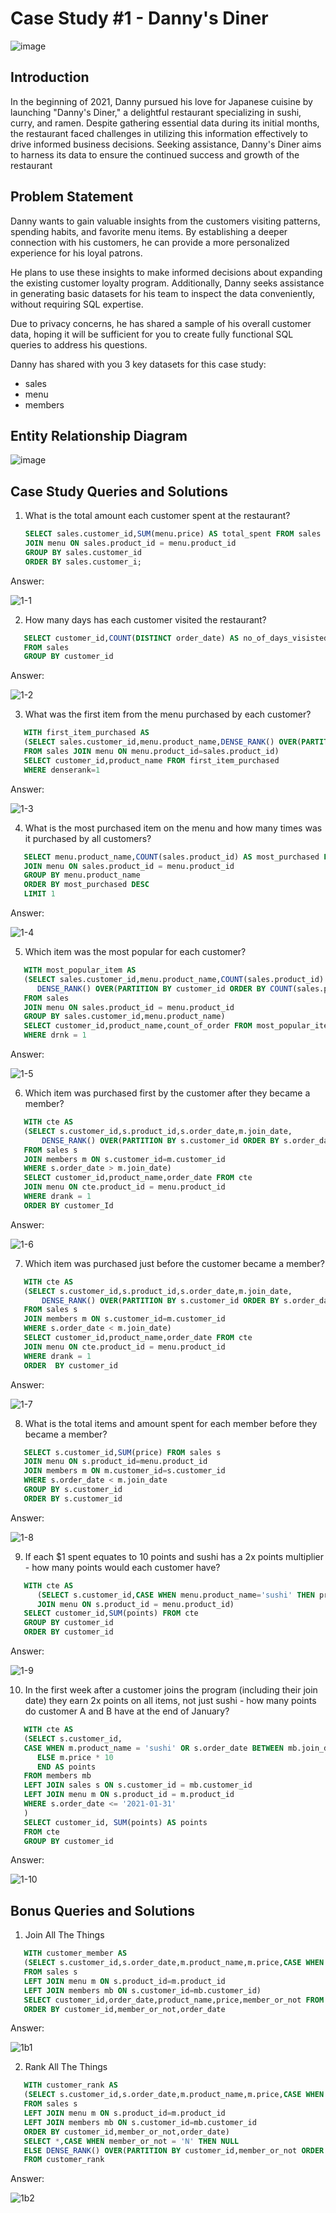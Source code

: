 # Case Study #1 - Danny's Diner

![image](https://github.com/Charitha-AO/8Week_SQL_Challenge/assets/86000133/59b0c939-2af0-4915-ae31-5473a1801735)



## Introduction
In the beginning of 2021, Danny pursued his love for Japanese cuisine by launching "Danny's Diner," a delightful restaurant specializing in sushi, curry, and ramen. Despite gathering essential data during its initial months, the restaurant faced challenges in utilizing this information effectively to drive informed business decisions. Seeking assistance, Danny's Diner aims to harness its data to ensure the continued success and growth of the restaurant


## Problem Statement
Danny wants to gain valuable insights from the customers visiting patterns, spending habits, and favorite menu items. By establishing a deeper connection with his customers, he can provide a more personalized experience for his loyal patrons.


He plans to use these insights to make informed decisions about expanding the existing customer loyalty program. Additionally, Danny seeks assistance in generating basic datasets for his team to inspect the data conveniently, without requiring SQL expertise.


Due to privacy concerns, he has shared a sample of his overall customer data, hoping it will be sufficient for you to create fully functional SQL queries to address his questions.


Danny has shared with you 3 key datasets for this case study:
* sales
* menu
* members

## Entity Relationship Diagram


![image](https://github.com/Charitha-AO/8Week_SQL_Challenge/assets/86000133/42064e3e-d47b-4146-9f85-f38237008b53)



## Case Study Queries and Solutions
1. What is the total amount each customer spent at the restaurant?
   ```sql
   SELECT sales.customer_id,SUM(menu.price) AS total_spent FROM sales
   JOIN menu ON sales.product_id = menu.product_id
   GROUP BY sales.customer_id
   ORDER BY sales.customer_i;
   ```
Answer:

![1-1](https://github.com/Charitha-AO/8Week_SQL_Challenge/assets/86000133/983c3565-bb27-46f0-88cf-c829a0404ffe)




2. How many days has each customer visited the restaurant?
```sql
   SELECT customer_id,COUNT(DISTINCT order_date) AS no_of_days_visisted
   FROM sales
   GROUP BY customer_id
```
Answer:

![1-2](https://github.com/Charitha-AO/8Week_SQL_Challenge/assets/86000133/9df11e1a-546c-4e08-ae75-a81fd2430c62)




3. What was the first item from the menu purchased by each customer?
```sql
   WITH first_item_purchased AS
   (SELECT sales.customer_id,menu.product_name,DENSE_RANK() OVER(PARTITION BY       customer_id ORDER BY order_date) AS denserank 
   FROM sales JOIN menu ON menu.product_id=sales.product_id)
   SELECT customer_id,product_name FROM first_item_purchased 
   WHERE denserank=1
```
Answer:

![1-3](https://github.com/Charitha-AO/8Week_SQL_Challenge/assets/86000133/12bc5acf-91d0-4db3-8802-02836c93aeee)



4. What is the most purchased item on the menu and how many times was it purchased by all customers?
```sql
   SELECT menu.product_name,COUNT(sales.product_id) AS most_purchased FROM sales
   JOIN menu ON sales.product_id = menu.product_id
   GROUP BY menu.product_name
   ORDER BY most_purchased DESC
   LIMIT 1
```
Answer:

![1-4](https://github.com/Charitha-AO/8Week_SQL_Challenge/assets/86000133/471b2231-3ce1-4f16-acd3-f7906ede3a2d)



5. Which item was the most popular for each customer?
```sql
   WITH most_popular_item AS
   (SELECT sales.customer_id,menu.product_name,COUNT(sales.product_id) AS count_of_order,
      DENSE_RANK() OVER(PARTITION BY customer_id ORDER BY COUNT(sales.product_id) DESC) AS drnk 
   FROM sales
   JOIN menu ON sales.product_id = menu.product_id
   GROUP BY sales.customer_id,menu.product_name)
   SELECT customer_id,product_name,count_of_order FROM most_popular_item
   WHERE drnk = 1
```
Answer:

![1-5](https://github.com/Charitha-AO/8Week_SQL_Challenge/assets/86000133/d65c6769-477d-470d-855c-990e22f718f0)




6. Which item was purchased first by the customer after they became a member?
```sql
   WITH cte AS
   (SELECT s.customer_id,s.product_id,s.order_date,m.join_date,
	   DENSE_RANK() OVER(PARTITION BY s.customer_id ORDER BY s.order_date) AS drank 
   FROM sales s
   JOIN members m ON s.customer_id=m.customer_id
   WHERE s.order_date > m.join_date)
   SELECT customer_id,product_name,order_date FROM cte
   JOIN menu ON cte.product_id = menu.product_id
   WHERE drank = 1
   ORDER BY customer_Id
``` 
Answer:

![1-6](https://github.com/Charitha-AO/8Week_SQL_Challenge/assets/86000133/a4781fb7-dabb-443f-a8e0-5be8292c6587)




7. Which item was purchased just before the customer became a member?
```sql
   WITH cte AS
   (SELECT s.customer_id,s.product_id,s.order_date,m.join_date,
	   DENSE_RANK() OVER(PARTITION BY s.customer_id ORDER BY s.order_date DESC) AS drank 
   FROM sales s
   JOIN members m ON s.customer_id=m.customer_id
   WHERE s.order_date < m.join_date)
   SELECT customer_id,product_name,order_date FROM cte
   JOIN menu ON cte.product_id = menu.product_id
   WHERE drank = 1
   ORDER  BY customer_id
```
Answer:

![1-7](https://github.com/Charitha-AO/8Week_SQL_Challenge/assets/86000133/72db60a8-0e32-49b5-b2ec-259eeaeaf7b5)




8. What is the total items and amount spent for each member before they became a member?
```sql
   SELECT s.customer_id,SUM(price) FROM sales s 
   JOIN menu ON s.product_id=menu.product_id
   JOIN members m ON m.customer_id=s.customer_id 
   WHERE s.order_date < m.join_date
   GROUP BY s.customer_id
   ORDER BY s.customer_id
```
Answer:

![1-8](https://github.com/Charitha-AO/8Week_SQL_Challenge/assets/86000133/8dc104d1-0eb6-4c19-9cea-010f6dbd5769)




9. If each $1 spent equates to 10 points and sushi has a 2x points multiplier - how many points would each customer have?
```sql
   WITH cte AS
      (SELECT s.customer_id,CASE WHEN menu.product_name='sushi' THEN price*20 ELSE price* 10 END AS points FROM sales s
      JOIN menu ON s.product_id = menu.product_id) 
   SELECT customer_id,SUM(points) FROM cte
   GROUP BY customer_id
   ORDER BY customer_id
```
Answer:

![1-9](https://github.com/Charitha-AO/8Week_SQL_Challenge/assets/86000133/246b9841-69a7-4469-b476-3c0f6660d7a4)



10. In the first week after a customer joins the program (including their join date) they earn 2x points on all items, not just sushi - how many points do customer A and B have at the end of January?
```sql
   WITH cte AS 
   (SELECT s.customer_id,
   CASE WHEN m.product_name = 'sushi' OR s.order_date BETWEEN mb.join_date - 1 AND mb.join_date + 6 THEN m.price * 20
      ELSE m.price * 10
      END AS points
   FROM members mb
   LEFT JOIN sales s ON s.customer_id = mb.customer_id
   LEFT JOIN menu m ON s.product_id = m.product_id
   WHERE s.order_date <= '2021-01-31'
   )
   SELECT customer_id, SUM(points) AS points
   FROM cte
   GROUP BY customer_id
```
Answer:

![1-10](https://github.com/Charitha-AO/8Week_SQL_Challenge/assets/86000133/b359eb65-3e9a-4a1e-a6ac-51e7a2bef336)




## Bonus Queries and Solutions
1. Join All The Things
```sql
   WITH customer_member AS
   (SELECT s.customer_id,s.order_date,m.product_name,m.price,CASE WHEN mb.join_date <= s.order_date THEN 'Y' ELSE 'N' END AS member_or_not
   FROM sales s 
   LEFT JOIN menu m ON s.product_id=m.product_id
   LEFT JOIN members mb ON s.customer_id=mb.customer_id)
   SELECT customer_id,order_date,product_name,price,member_or_not FROM customer_member
   ORDER BY customer_id,member_or_not,order_date
```
Answer:

![1b1](https://github.com/Charitha-AO/8Week_SQL_Challenge/assets/86000133/bfff3e84-5a22-4d00-baa9-e789a2fa857d)



2. Rank All The Things
```sql
   WITH customer_rank AS
   (SELECT s.customer_id,s.order_date,m.product_name,m.price,CASE WHEN mb.join_date <= s.order_date THEN 'Y' ELSE 'N' END AS member_or_not
   FROM sales s 
   LEFT JOIN menu m ON s.product_id=m.product_id
   LEFT JOIN members mb ON s.customer_id=mb.customer_id
   ORDER BY customer_id,member_or_not,order_date)
   SELECT *,CASE WHEN member_or_not = 'N' THEN NULL 
   ELSE DENSE_RANK() OVER(PARTITION BY customer_id,member_or_not ORDER BY order_date) END AS ranking
   FROM customer_rank
```
Answer:

![1b2](https://github.com/Charitha-AO/8Week_SQL_Challenge/assets/86000133/eeb0154b-eb1a-47dd-baf4-ac6095b9bb21)






